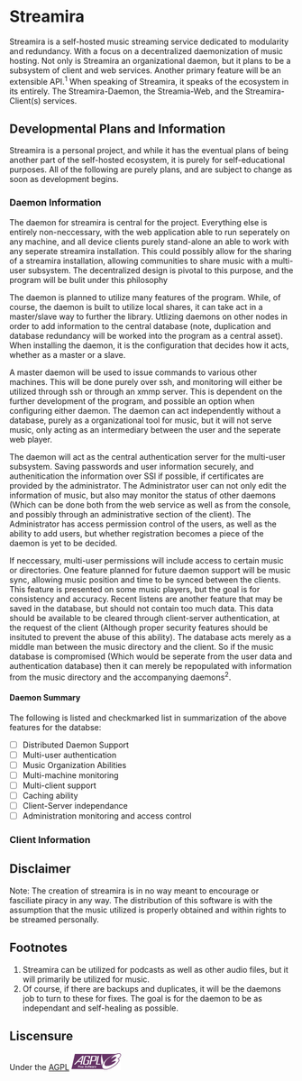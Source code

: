 # Streamira

Streamira is a self-hosted music streaming service dedicated to modularity and redundancy. With a focus on a decentralized daemonization of music hosting. Not only is Streamira an organizational daemon, but it plans to be a subsystem of client and web services. Another primary feature will be an extensible API.<sup>1</sup> When speaking of Streamira, it speaks of the ecosystem in its entirely. The Streamira-Daemon, the Streamia-Web, and the Streamira-Client(s) services.

## Developmental Plans and Information

Streamira is a personal project, and while it has the eventual plans of being another part of the self-hosted ecosystem, it is purely for self-educational purposes. All of the following are purely plans, and are subject to change as soon as development begins.

### Daemon Information

The daemon for streamira is central for the project. Everything else is entirely non-neccessary, with the web application able to run seperately on any machine, and all device clients purely stand-alone an able to work with any seperate streamira installation. This could possibly allow for the sharing of a streamira installation, allowing communities to share music with a multi-user subsystem. The decentralized design is pivotal to this purpose, and the program will be bulit under this philosophy

The daemon is planned to utilize many features of the program. While, of course, the daemon is built to utilize local shares, it can take act in a master/slave way to further the library. Utlizing daemons on other nodes in order to add information to the central database (note, duplication and database redundancy will be worked into the program as a central asset). When installing the daemon, it is the configuration that decides how it acts, whether as a master or a slave.

A master daemon will be used to issue commands to various other machines. This will be done purely over ssh, and monitoring will either be utilized through ssh or through an xmmp server. This is dependent on the further development of the program, and possible an option when configuring either daemon. The daemon can act independently without a database, purely as a organizational tool for music, but it will not serve music, only acting as an intermediary between the user and the seperate web player.

The daemon will act as the central authentication server for the multi-user subsystem. Saving passwords and user information securely, and authenitication the information over SSl if possible, if certificates are provided by the administrator. The Administrator user can not only edit the information of music, but also may monitor the status of other daemons (Which can be done both from the web service as well as from the console, and possibly through an administrative section of the client). The Administrator has access permission control of the users, as well as the ability to add users, but whether registration becomes a piece of the daemon is yet to be decided. 

If neccessary, multi-user permissions will include access to certain music or directories. One feature planned for future daemon support will be music sync, allowing music position and time to be synced between the clients. This feature is presented on some music players, but the goal is for consistency and accuracy. Recent listens are another feature that may be saved in the database, but should not contain too much data. This data should be available to be cleared through client-server authentication, at the request of the client (Although proper security features should be insituted to prevent the abuse of this ability). The database acts merely as a middle man between the music directory and the client. So if the music database is compromised (Which would be seperate from the user data and authentication database) then it can merely be repopulated with information from the music directory and the accompanying daemons<sup>2</sup>.

#### Daemon Summary

The following is listed and checkmarked list in summarization of the above features for the databse:
- [ ] Distributed Daemon Support
- [ ] Multi-user authentication
- [ ] Music Organization Abilities
- [ ] Multi-machine monitoring
- [ ] Multi-client support
- [ ] Caching ability
- [ ] Client-Server independance
- [ ] Administration monitoring and access control

### Client Information


## Disclaimer

Note: The creation of streamira is in no way meant to encourage or fasciliate piracy in any way. The distribution of this software is with the assumption that the music utilized is properly obtained and within rights to be streamed personally. 

## Footnotes

1. Streamira can be utilized for podcasts as well as other audio files, but it will primarily be utilized for music. 
2. Of course, if there are backups and duplicates, it will be the daemons job to turn to these for fixes. The goal is for the daemon to be as independant and self-healing as possible.

## Liscensure
Under the [AGPL](https://www.gnu.org/licenses/agpl-3.0)
![AGPL logo](/Liscensure/agplv3-88x31.png)
